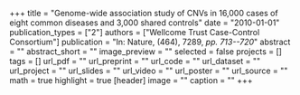 +++
title = "Genome-wide association study of CNVs in 16,000 cases of eight common diseases and 3,000 shared controls"
date = "2010-01-01"
publication_types = ["2"]
authors = ["Wellcome Trust Case-Control Consortium"]
publication = "In: Nature, (464), 7289, _pp. 713--720_"
abstract = ""
abstract_short = ""
image_preview = ""
selected = false
projects = []
tags = []
url_pdf = ""
url_preprint = ""
url_code = ""
url_dataset = ""
url_project = ""
url_slides = ""
url_video = ""
url_poster = ""
url_source = ""
math = true
highlight = true
[header]
image = ""
caption = ""
+++
